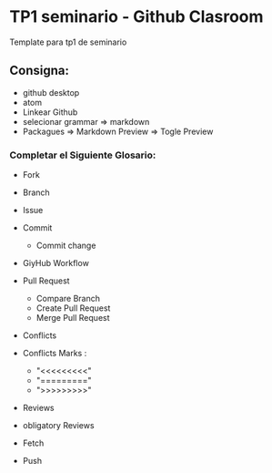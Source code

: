 # TP1 seminario - Github Clasroom
 Template para tp1 de seminario

 ## Consigna:

 * github desktop
 * atom
  * Linkear Github
  * selecionar grammar => markdown
  * Packagues => Markdown Preview => Togle Preview



 ### Completar el Siguiente Glosario:
 * Fork
 * Branch
 * Issue
 * Commit
   * Commit change
 * GiyHub Workflow
 * Pull Request
   * Compare Branch
   * Create Pull Request
   * Merge Pull Request
 * Conflicts
  * Conflicts Marks :
    * "<<<<<<<<<"
    * "========="
    * ">>>>>>>>>"

 * Reviews
  * obligatory Reviews
 * Fetch 
 * Push
